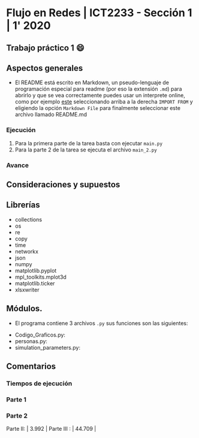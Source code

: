 # Flujo en Redes | ICT2233 - Sección 1 | 1' 2020
## Trabajo práctico 1 :smile:

## Aspectos generales
* El README está escrito en Markdown, un pseudo-lenguaje de programación especial para readme (por eso la extensión `.md`) para abrirlo y que se vea correctamente puedes usar un interprete online, como por ejemplo [este](https://dillinger.io/) seleccionando arriba a la derecha `IMPORT FROM` y eligiendo la opción `Markdown File` para finalmente seleccionar este archivo llamado README.md


### Ejecución
1. Para la primera parte de la tarea basta con ejecutar `main.py`
2. Para la parte 2 de la tarea se ejecuta el archivo `main_2.py`
### Avance

## Consideraciones y supuestos

## Librerías
* collections 
* os
* re
* copy
* time
* networkx
* json
* numpy
* matplotlib.pyplot
* mpl_toolkits.mplot3d
* matplotlib.ticker
* xlsxwriter

## Módulos.
* El programa contiene 3 archivos `.py` sus funciones son las siguientes:
- Codigo_Graficos.py: 
- personas.py: 
- simulation_parameters.py: 

## Comentarios

### Tiempos de ejecución

### Parte 1

### Parte 2

Parte II:  | 3.992 | 
Parte III :  | 44.709 | 

